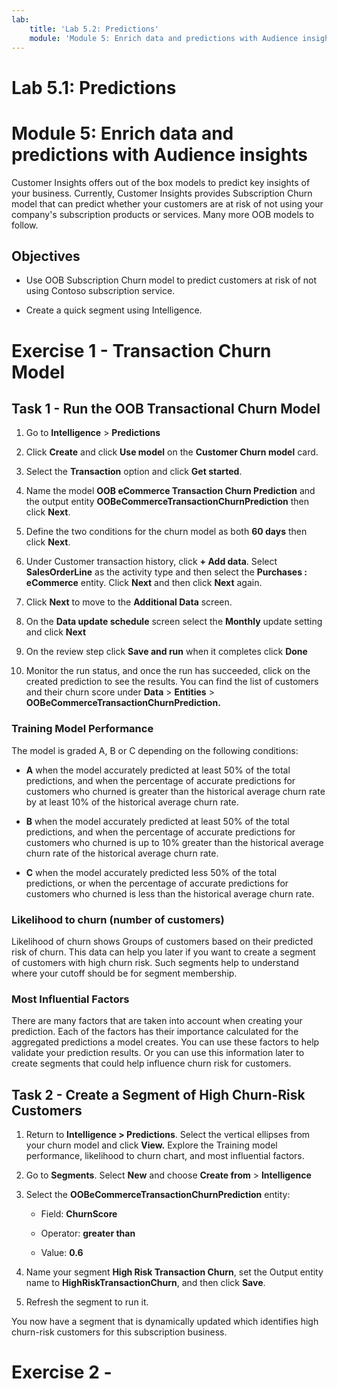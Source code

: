 ```yaml
---
lab:
    title: 'Lab 5.2: Predictions'
    module: 'Module 5: Enrich data and predictions with Audience insights'
---
```


# Lab 5.1: Predictions
# Module 5: Enrich data and predictions with Audience insights

Customer Insights offers out of the box models to predict key insights of your business. Currently, Customer Insights provides Subscription Churn model that can predict whether your customers are at risk of not using your company's subscription products or services. Many more OOB models to follow.

## Objectives

- Use OOB Subscription Churn model to predict customers at risk of not using Contoso subscription service.

- Create a quick segment using Intelligence.

# Exercise 1 - Transaction Churn Model

## Task 1 - Run the OOB Transactional Churn Model

1. Go to **Intelligence** > **Predictions**

2. Click **Create** and click **Use model** on the **Customer Churn model** card.

3. Select the **Transaction** option and click **Get started**.

4. Name the model **OOB eCommerce Transaction Churn Prediction** and the output entity **OOBeCommerceTransactionChurnPrediction** then click **Next**.

5. Define the two conditions for the churn model as both **60 days** then click **Next**.

6. Under Customer transaction history, click **+ Add data**. Select **SalesOrderLine** as the activity type and then select the **Purchases : eCommerce** entity. Click **Next** and then click **Next** again.

9. Click **Next** to move to the **Additional Data** screen.

10. On the **Data update schedule** screen select the **Monthly** update setting and click **Next**

11. On the review step click **Save and run** when it completes click **Done**

12. Monitor the run status, and once the run has succeeded, click on the created prediction to see the results. You can find the list of customers and their churn score under **Data** > **Entities** > **OOBeCommerceTransactionChurnPrediction.** 

### Training Model Performance

The model is graded A, B or C depending on the following conditions:

- **A** when the model accurately predicted at least 50% of the total predictions, and when the percentage of accurate predictions for customers who churned is greater than the historical average churn rate by at least 10% of the historical average churn rate.

- **B** when the model accurately predicted at least 50% of the total predictions, and when the percentage of accurate predictions for customers who churned is up to 10% greater than the historical average churn rate of the historical average churn rate.

- **C** when the model accurately predicted less 50% of the total predictions, or when the percentage of accurate predictions for customers who churned is less than the historical average churn rate.

### Likelihood to churn (number of customers)

Likelihood of churn shows Groups of customers based on their predicted risk of churn. This data can help you later if you want to create a segment of customers with high churn risk. Such segments help to understand where your cutoff should be for segment membership.

### Most Influential Factors

There are many factors that are taken into account when creating your prediction. Each of the factors has their importance calculated for the aggregated predictions a model creates. You can use these factors to help validate your prediction results. Or you can use this information later to create segments that could help influence churn risk for customers.

## Task 2 - Create a Segment of High Churn-Risk Customers

1. Return to **Intelligence > Predictions**. Select the vertical ellipses from your churn model and click **View.** Explore the Training model performance, likelihood to churn chart, and most influential factors.

3. Go to **Segments**. Select **New** and choose **Create from** > **Intelligence**

2. Select the **OOBeCommerceTransactionChurnPrediction** entity:

	- Field: **ChurnScore**

	- Operator: **greater than**

	- Value: **0.6**

3. Name your segment **High Risk Transaction Churn**, set the Output entity name to **HighRiskTransactionChurn**, and then click **Save**.

4. Refresh the segment to run it.

You now have a segment that is dynamically updated which identifies high churn-risk customers for this subscription business.

# Exercise 2 - 
